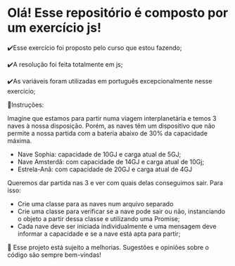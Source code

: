 <h1>Olá! Esse repositório é composto por um exercício js!</h1>

  ✔️Esse exercício foi proposto pelo curso que estou fazendo;

   ✔️A resolução foi feita totalmente em js;

  ✔️As variáveis foram utilizadas em português excepcionalmente nesse exercício;

  📝Instruções:

Imagine que estamos para partir numa viagem interplanetária e temos 3 naves à nossa disposição. Porém, as naves têm um dispositivo que não permite a nossa partida com a bateria abaixo de 30% da capacidade máxima.

<ul>
<li>Nave Sophia: capacidade de 10GJ e carga atual de 5GJ;</li>
<li>Nave Amsterdâ: com capacidade de 14GJ e carga atual de 10Gj;</li>
<li>Estrela-Anâ: com capacidade de 20GJ e carga atual de 4GJ</li>
</ul>

Queremos dar partida nas 3 e ver com quais delas conseguimos sair. Para isso:

<ul>
<li>Crie uma classe para as naves num arquivo separado</li>
<li>Crie uma classe para verificar se a nave pode sair ou não, instanciando o objeto a partir dessa classe e utilizando uma Promise;</li>
<li>Cada nave deve ser iniciada individualmente e uma mensagem deve informar a capacidade e se a nave está apta para partir;</li>
</ul>

🌱 Esse projeto está sujeito a melhorias. Sugestões e opiniões sobre o código são sempre bem-vindas!
